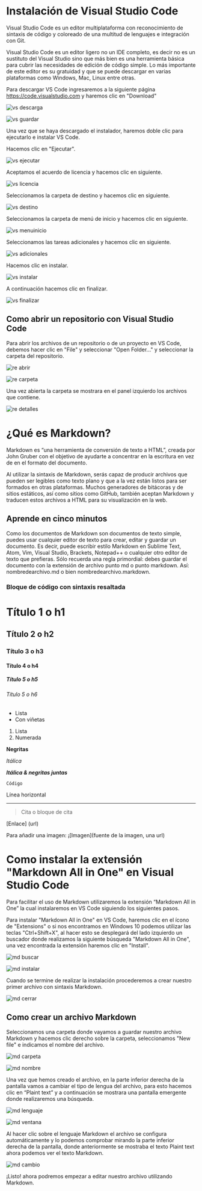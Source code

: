 
# Instalación de Visual Studio Code


Visual Studio Code es un editor multiplataforma con reconocimiento de sintaxis de código y coloreado de una multitud de lenguajes e integración con Git.

Visual Studio Code es un editor ligero no un IDE completo, es decir no es un sustituto del Visual Studio sino que más bien es una herramienta básica para cubrir las necesidades de edición de código simple. Lo más importante de este editor es su gratuidad y que se puede descargar en varias plataformas como Windows, Mac, Linux entre otras.

Para descargar VS Code ingresaremos a la siguiente página https://code.visualstudio.com y haremos clic en "Download"

![vs descarga](./img/vs_descarga.png)

![vs guardar](./img/vs_guardar.png)

Una vez que se haya descargado el instalador, haremos doble clic para ejecutarlo e instalar VS Code.

Hacemos clic en "Ejecutar".

![vs ejecutar](./img/vs_ejecutar.png)

Aceptamos el acuerdo de licencia y hacemos clic en siguiente.

![vs licencia](./img/vs_licencia.png)

Seleccionamos la carpeta de destino y hacemos clic en siguiente.

![vs destino](./img/vs_destino.png)

Seleccionamos la carpeta de menú de inicio y hacemos clic en siguiente.

![vs menuinicio](./img/vs_menuinicio.png)

Seleccionamos las tareas adicionales y hacemos clic en siguiente.

![vs adicionales](./img/vs_adicionales.png)

Hacemos clic en instalar.

![vs instalar](./img/vs_instalar.png)

A continuación hacemos clic en finalizar.

![vs finalizar](./img/vs_finalizar.png)


## Como abrir un repositorio con Visual Studio Code

Para abrir los archivos de un repositorio o de un proyecto en VS Code, debemos hacer clic en "File" y seleccionar "Open Folder..." y seleccionar la carpeta del repositorio. 

![re abrir](./img/re_abrir.png)

![re carpeta](./img/re_carpeta.png)

Una vez abierta la carpeta se mostrara en el panel izquierdo los archivos que contiene.

![re detalles](./img/re_detalles.png)


# ¿Qué es Markdown?


Markdown es “una herramienta de conversión de texto a HTML”, creada por John Gruber con el objetivo de ayudarte a concentrar en la escritura en vez de en el formato del documento.

Al utilizar la sintaxis de Markdown, serás capaz de producir archivos que pueden ser legibles como texto plano y que a la vez están listos para ser formados en otras plataformas. Muchos generadores de bitácoras y de sitios estáticos, así como sitios como GitHub, también aceptan Markdown y traducen estos archivos a HTML para su visualización en la web. 

## Aprende en cinco minutos


Como los documentos de Markdown son documentos de texto simple, puedes usar cualquier editor de texto para crear, editar y guardar un documento. Es decir, puede escribir estilo Markdown en Sublime Text, Atom, Vim, Visual Studio, Brackets, Notepad++ o cualquier otro editor de texto que prefieras. Sólo recuerda una regla primordial: debes guardar el documento con la extensión de archivo punto md o punto markdown. Así: nombredearchivo.md o bien nombredearchivo.markdown.


### Bloque de código con sintaxis resaltada

# Título 1 o h1
## Título 2 o h2
### Título 3 o h3
#### Título 4 o h4
##### Título 5 o h5
###### Título 5 o h6

- Lista
- Con viñetas

1. Lista
2. Numerada

**Negritas**

*Itálica*

***Itálica & negritas juntas***

`Código`

Línea horizontal
*******

> Cita o bloque de cita

[Enlace] (url)

Para añadir una imagen: ¡[Imagen](fuente de la imagen, una url)




# Como instalar la extensión "Markdown All in One" en Visual Studio Code

Para facilitar el uso de Markdown utilizaremos la extensión “Markdown All in One” la cual instalaremos en VS Code siguiendo los siguientes pasos.

Para instalar "Markdown All in One" en VS Code, haremos clic en el ícono de "Extensions" o si nos encontramos en Windows 10 podemos utilizar las teclas "Ctrl+Shift+X", al hacer esto se desplegará del lado izquierdo un buscador donde realizamos la siguiente búsqueda "Markdown All in One", una vez encontrada la extensión haremos clic en "Install".

![md buscar](./img/md_buscar.png)

![md instalar](./img/md_instalar.png)


Cuando se termine de realizar la instalación procederemos a crear nuestro primer archivo con sintaxis Markdown.

![md cerrar](./img/md_cerrar.png)


## Como crear un archivo Markdown

Seleccionamos una carpeta donde vayamos a guardar nuestro archivo Markdown y hacemos clic derecho sobre la carpeta, seleccionamos "New file" e indicamos el nombre del archivo. 

![md carpeta](./img/md_carpeta.png)

![md nombre](./img/md_nombre.png)

Una vez que hemos creado el archivo, en la parte inferior derecha de la pantalla vamos a cambiar el tipo de lengua del archivo, para esto hacemos clic en “Plaint text” y a continuación se mostrara una pantalla emergente donde realizaremos una búsqueda. 

![md lenguaje](./img/md_lenguaje.png)

![md ventana](./img/md_ventana.png)

Al hacer clic sobre el lenguaje Markdown el archivo se configura automáticamente y lo podemos comprobar mirando la parte inferior derecha de la pantalla, donde anteriormente se mostraba el texto Plaint text ahora podemos ver el texto Markdown.

![md cambio](./img/md_cambio.png)

¡Listo! ahora podremos empezar a editar nuestro archivo utilizando Markdown.